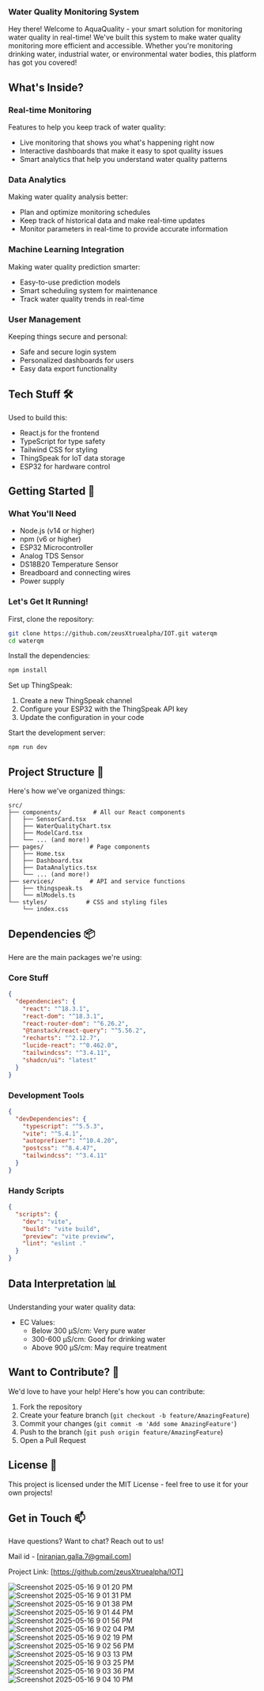 ### Water Quality Monitoring System

Hey there! Welcome to AquaQuality - your smart solution for monitoring water quality in real-time! We've built this system to make water quality monitoring more efficient and accessible. Whether you're monitoring drinking water, industrial water, or environmental water bodies, this platform has got you covered!

## What's Inside? 

### Real-time Monitoring
Features to help you keep track of water quality:

- Live monitoring that shows you what's happening right now
- Interactive dashboards that make it easy to spot quality issues
- Smart analytics that help you understand water quality patterns

### Data Analytics
Making water quality analysis better:

- Plan and optimize monitoring schedules
- Keep track of historical data and make real-time updates
- Monitor parameters in real-time to provide accurate information

### Machine Learning Integration
Making water quality prediction smarter:

- Easy-to-use prediction models
- Smart scheduling system for maintenance
- Track water quality trends in real-time

### User Management
Keeping things secure and personal:

- Safe and secure login system
- Personalized dashboards for users
- Easy data export functionality

## Tech Stuff 🛠️

Used to build this:

- React.js for the frontend
- TypeScript for type safety
- Tailwind CSS for styling
- ThingSpeak for IoT data storage
- ESP32 for hardware control

## Getting Started 🚀

### What You'll Need
- Node.js (v14 or higher)
- npm (v6 or higher)
- ESP32 Microcontroller
- Analog TDS Sensor
- DS18B20 Temperature Sensor
- Breadboard and connecting wires
- Power supply

### Let's Get It Running!

First, clone the repository:
```bash
git clone https://github.com/zeusXtruealpha/IOT.git waterqm
cd waterqm
```

Install the dependencies:
```bash
npm install
```

Set up ThingSpeak:
1. Create a new ThingSpeak channel
2. Configure your ESP32 with the ThingSpeak API key
3. Update the configuration in your code

Start the development server:
```bash
npm run dev
```

## Project Structure 📁

Here's how we've organized things:

```
src/
├── components/         # All our React components
│   ├── SensorCard.tsx
│   ├── WaterQualityChart.tsx
│   ├── ModelCard.tsx
│   └── ... (and more!)
├── pages/             # Page components
│   ├── Home.tsx
│   ├── Dashboard.tsx
│   ├── DataAnalytics.tsx
│   └── ... (and more!)
├── services/          # API and service functions
│   ├── thingspeak.ts
│   └── mlModels.ts
└── styles/           # CSS and styling files
    └── index.css
```

## Dependencies 📦

Here are the main packages we're using:

### Core Stuff
```json
{
  "dependencies": {
    "react": "^18.3.1",
    "react-dom": "^18.3.1",
    "react-router-dom": "^6.26.2",
    "@tanstack/react-query": "^5.56.2",
    "recharts": "^2.12.7",
    "lucide-react": "^0.462.0",
    "tailwindcss": "^3.4.11",
    "shadcn/ui": "latest"
  }
}
```

### Development Tools
```json
{
  "devDependencies": {
    "typescript": "^5.5.3",
    "vite": "^5.4.1",
    "autoprefixer": "^10.4.20",
    "postcss": "^8.4.47",
    "tailwindcss": "^3.4.11"
  }
}
```

### Handy Scripts
```json
{
  "scripts": {
    "dev": "vite",
    "build": "vite build",
    "preview": "vite preview",
    "lint": "eslint ."
  }
}
```

## Data Interpretation 📊

Understanding your water quality data:

- EC Values:
  - Below 300 μS/cm: Very pure water
  - 300-600 μS/cm: Good for drinking water
  - Above 900 μS/cm: May require treatment

## Want to Contribute? 🤝

We'd love to have your help! Here's how you can contribute:

1. Fork the repository
2. Create your feature branch (`git checkout -b feature/AmazingFeature`)
3. Commit your changes (`git commit -m 'Add some AmazingFeature'`)
4. Push to the branch (`git push origin feature/AmazingFeature`)
5. Open a Pull Request

## License 📝

This project is licensed under the MIT License - feel free to use it for your own projects!

## Get in Touch 📫

Have questions? Want to chat? Reach out to us!

Mail id - [niranjan.galla.7@gmail.com]

Project Link: [https://github.com/zeusXtruealpha/IOT]


![Screenshot 2025-05-16 9 01 20 PM](https://github.com/user-attachments/assets/a5447c08-e44c-4397-a8ff-7d196cf3a9c2)
![Screenshot 2025-05-16 9 01 31 PM](https://github.com/user-attachments/assets/744d0594-115b-4b26-910b-29720459a6b6)
![Screenshot 2025-05-16 9 01 38 PM](https://github.com/user-attachments/assets/2d968a9e-7c88-4e84-8183-4d64660b5ed6)
![Screenshot 2025-05-16 9 01 44 PM](https://github.com/user-attachments/assets/2dc16e9c-3468-478d-9f72-480972cd0794)
![Screenshot 2025-05-16 9 01 56 PM](https://github.com/user-attachments/assets/f3c7a2d2-013d-43d4-970f-29e14e234eaa)
![Screenshot 2025-05-16 9 02 04 PM](https://github.com/user-attachments/assets/df531b87-821d-48a9-8a8b-7bd6345deacd)
![Screenshot 2025-05-16 9 02 19 PM](https://github.com/user-attachments/assets/440ca231-a0ac-4059-a820-b42658f9605a)
![Screenshot 2025-05-16 9 02 56 PM](https://github.com/user-attachments/assets/9389da22-17ae-4507-b0bf-fcf37b0127e8)
![Screenshot 2025-05-16 9 03 13 PM](https://github.com/user-attachments/assets/bdd26f09-8a24-4968-a575-5f84d84602ca)
![Screenshot 2025-05-16 9 03 25 PM](https://github.com/user-attachments/assets/3c9917d6-3962-484b-bc29-2979422dd040)
![Screenshot 2025-05-16 9 03 36 PM](https://github.com/user-attachments/assets/95a5cf92-7b2f-42ba-8026-dfa8c9206f5f)
![Screenshot 2025-05-16 9 04 10 PM](https://github.com/user-attachments/assets/77aad36b-d303-4164-97fe-607df71d4732)
